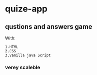 # quize-app
## qustions and answers game

With:
```
1.HTML
2.CSS
3.Vanilla java Script
```

### verey scaleble
